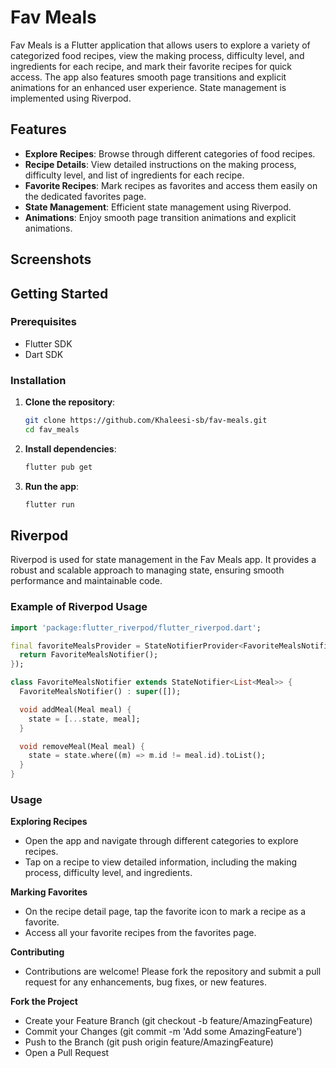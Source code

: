 # Fav Meals

Fav Meals is a Flutter application that allows users to explore a variety of categorized food recipes, view the making process, difficulty level, and ingredients for each recipe, and mark their favorite recipes for quick access. The app also features smooth page transitions and explicit animations for an enhanced user experience. State management is implemented using Riverpod.

## Features

- **Explore Recipes**: Browse through different categories of food recipes.
- **Recipe Details**: View detailed instructions on the making process, difficulty level, and list of ingredients for each recipe.
- **Favorite Recipes**: Mark recipes as favorites and access them easily on the dedicated favorites page.
- **State Management**: Efficient state management using Riverpod.
- **Animations**: Enjoy smooth page transition animations and explicit animations.

## Screenshots

<!-- Add screenshots of your app here -->

## Getting Started

### Prerequisites

- Flutter SDK
- Dart SDK

### Installation

1. **Clone the repository**:
    ```sh
    git clone https://github.com/Khaleesi-sb/fav-meals.git
    cd fav_meals
    ```

2. **Install dependencies**:
    ```sh
    flutter pub get
    ```

3. **Run the app**:
    ```sh
    flutter run
    ```

## Riverpod

Riverpod is used for state management in the Fav Meals app. It provides a robust and scalable approach to managing state, ensuring smooth performance and maintainable code.

### Example of Riverpod Usage

```dart
import 'package:flutter_riverpod/flutter_riverpod.dart';

final favoriteMealsProvider = StateNotifierProvider<FavoriteMealsNotifier, List<Meal>>((ref) {
  return FavoriteMealsNotifier();
});

class FavoriteMealsNotifier extends StateNotifier<List<Meal>> {
  FavoriteMealsNotifier() : super([]);

  void addMeal(Meal meal) {
    state = [...state, meal];
  }

  void removeMeal(Meal meal) {
    state = state.where((m) => m.id != meal.id).toList();
  }
}

```

### Usage

**Exploring Recipes**
- Open the app and navigate through different categories to explore recipes.
- Tap on a recipe to view detailed information, including the making process, difficulty level, and ingredients.

**Marking Favorites**
- On the recipe detail page, tap the favorite icon to mark a recipe as a favorite.
- Access all your favorite recipes from the favorites page.

**Contributing**
- Contributions are welcome! Please fork the repository and submit a pull request for any enhancements, bug fixes, or new features.

**Fork the Project**
- Create your Feature Branch (git checkout -b feature/AmazingFeature)
- Commit your Changes (git commit -m 'Add some AmazingFeature')
- Push to the Branch (git push origin feature/AmazingFeature)
- Open a Pull Request